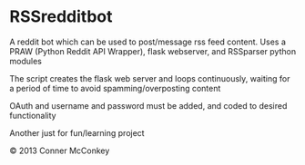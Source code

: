 RSSredditbot
============

A reddit bot which can be used to post/message rss feed content. 
Uses a PRAW (Python Reddit API Wrapper), flask webserver, and RSSparser python modules

The script creates the flask web server and loops continuously, waiting for a period of time
to avoid spamming/overposting content

OAuth and username and password must be added, and coded to desired functionality

Another just for fun/learning project

© 2013 Conner McConkey
